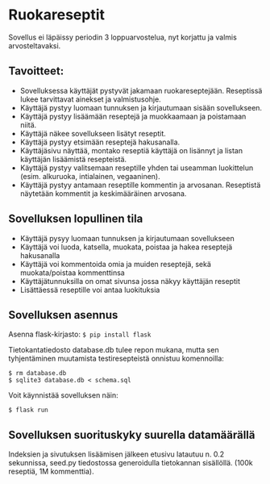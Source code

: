 # Ruokareseptit
Sovellus ei läpäissy periodin 3 loppuarvostelua, nyt korjattu ja valmis arvosteltavaksi.

## Tavoitteet:

- Sovelluksessa käyttäjät pystyvät jakamaan ruokareseptejään. Reseptissä lukee tarvittavat ainekset ja valmistusohje.
- Käyttäjä pystyy luomaan tunnuksen ja kirjautumaan sisään sovellukseen.
- Käyttäjä pystyy lisäämään reseptejä ja muokkaamaan ja poistamaan niitä.
- Käyttäjä näkee sovellukseen lisätyt reseptit.
- Käyttäjä pystyy etsimään reseptejä hakusanalla.
- Käyttäjäsivu näyttää, montako reseptiä käyttäjä on lisännyt ja listan käyttäjän lisäämistä resepteistä.
- Käyttäjä pystyy valitsemaan reseptille yhden tai useamman luokittelun (esim. alkuruoka, intialainen, vegaaninen).
- Käyttäjä pystyy antamaan reseptille kommentin ja arvosanan. Reseptistä näytetään kommentit ja keskimääräinen arvosana.

## Sovelluksen lopullinen tila
- Käyttäjä pysyy luomaan tunnuksen ja kirjautumaan sovellukseen
- Käyttäjä voi luoda, katsella, muokata, poistaa ja hakea reseptejä hakusanalla
- Käyttäjä voi kommentoida omia ja muiden reseptejä, sekä muokata/poistaa kommenttinsa
- Käyttäjätunnuksilla on omat sivunsa jossa näkyy käyttäjän reseptit
- Lisättäessä reseptille voi antaa luokituksia

## Sovelluksen asennus

Asenna flask-kirjasto:
```$ pip install flask```

Tietokantatiedosto database.db tulee repon mukana, mutta sen tyhjentäminen muutamista testiresepteistä onnistuu komennoilla:

```
$ rm database.db
$ sqlite3 database.db < schema.sql
```

Voit käynnistää sovelluksen näin:

```$ flask run```


## Sovelluksen suorituskyky suurella datamäärällä
Indeksien ja sivutuksen lisäämisen jälkeen etusivu latautuu n. 0.2 sekunnissa, seed.py tiedostossa generoidulla tietokannan sisällöllä. (100k reseptiä, 1M kommenttia). 

